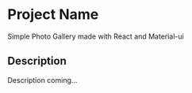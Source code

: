 # Project Name

Simple Photo Gallery made with React and Material-ui

## Description

Description coming...
